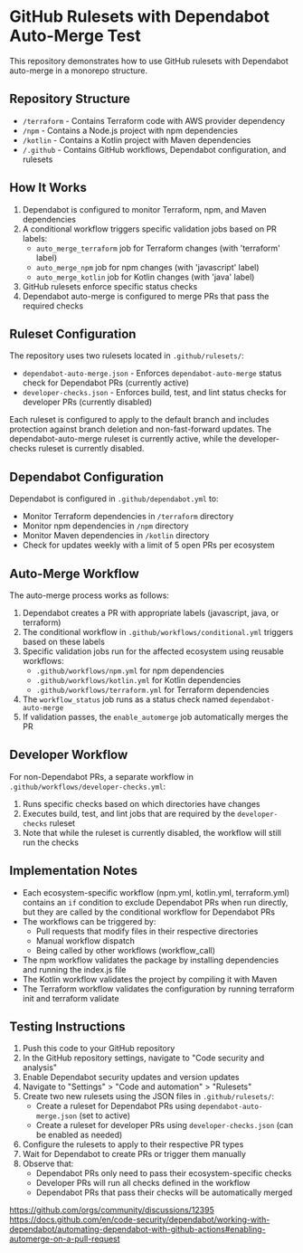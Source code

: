 # GitHub Rulesets with Dependabot Auto-Merge Test

This repository demonstrates how to use GitHub rulesets with Dependabot auto-merge in a monorepo structure.

## Repository Structure

- `/terraform` - Contains Terraform code with AWS provider dependency
- `/npm` - Contains a Node.js project with npm dependencies
- `/kotlin` - Contains a Kotlin project with Maven dependencies
- `/.github` - Contains GitHub workflows, Dependabot configuration, and rulesets

## How It Works

1. Dependabot is configured to monitor Terraform, npm, and Maven dependencies
2. A conditional workflow triggers specific validation jobs based on PR labels:
   - `auto_merge_terraform` job for Terraform changes (with 'terraform' label)
   - `auto_merge_npm` job for npm changes (with 'javascript' label)
   - `auto_merge_kotlin` job for Kotlin changes (with 'java' label)
3. GitHub rulesets enforce specific status checks
4. Dependabot auto-merge is configured to merge PRs that pass the required checks

## Ruleset Configuration

The repository uses two rulesets located in `.github/rulesets/`:
- `dependabot-auto-merge.json` - Enforces `dependabot-auto-merge` status check for Dependabot PRs (currently active)
- `developer-checks.json` - Enforces build, test, and lint status checks for developer PRs (currently disabled)

Each ruleset is configured to apply to the default branch and includes protection against branch deletion and non-fast-forward updates. The dependabot-auto-merge ruleset is currently active, while the developer-checks ruleset is currently disabled.

## Dependabot Configuration

Dependabot is configured in `.github/dependabot.yml` to:
- Monitor Terraform dependencies in `/terraform` directory
- Monitor npm dependencies in `/npm` directory
- Monitor Maven dependencies in `/kotlin` directory
- Check for updates weekly with a limit of 5 open PRs per ecosystem

## Auto-Merge Workflow

The auto-merge process works as follows:
1. Dependabot creates a PR with appropriate labels (javascript, java, or terraform)
2. The conditional workflow in `.github/workflows/conditional.yml` triggers based on these labels
3. Specific validation jobs run for the affected ecosystem using reusable workflows:
   - `.github/workflows/npm.yml` for npm dependencies
   - `.github/workflows/kotlin.yml` for Kotlin dependencies
   - `.github/workflows/terraform.yml` for Terraform dependencies
4. The `workflow_status` job runs as a status check named `dependabot-auto-merge`
5. If validation passes, the `enable_automerge` job automatically merges the PR

## Developer Workflow

For non-Dependabot PRs, a separate workflow in `.github/workflows/developer-checks.yml`:
1. Runs specific checks based on which directories have changes
2. Executes build, test, and lint jobs that are required by the `developer-checks` ruleset
3. Note that while the ruleset is currently disabled, the workflow will still run the checks

## Implementation Notes

- Each ecosystem-specific workflow (npm.yml, kotlin.yml, terraform.yml) contains an `if` condition to exclude Dependabot PRs when run directly, but they are called by the conditional workflow for Dependabot PRs
- The workflows can be triggered by:
  - Pull requests that modify files in their respective directories
  - Manual workflow dispatch
  - Being called by other workflows (workflow_call)
- The npm workflow validates the package by installing dependencies and running the index.js file
- The Kotlin workflow validates the project by compiling it with Maven
- The Terraform workflow validates the configuration by running terraform init and terraform validate

## Testing Instructions

1. Push this code to your GitHub repository
2. In the GitHub repository settings, navigate to "Code security and analysis"
3. Enable Dependabot security updates and version updates
4. Navigate to "Settings" > "Code and automation" > "Rulesets"
5. Create two new rulesets using the JSON files in `.github/rulesets/`:
   - Create a ruleset for Dependabot PRs using `dependabot-auto-merge.json` (set to active)
   - Create a ruleset for developer PRs using `developer-checks.json` (can be enabled as needed)
6. Configure the rulesets to apply to their respective PR types
7. Wait for Dependabot to create PRs or trigger them manually
8. Observe that:
   - Dependabot PRs only need to pass their ecosystem-specific checks
   - Developer PRs will run all checks defined in the workflow
   - Dependabot PRs that pass their checks will be automatically merged

https://github.com/orgs/community/discussions/12395
https://docs.github.com/en/code-security/dependabot/working-with-dependabot/automating-dependabot-with-github-actions#enabling-automerge-on-a-pull-request